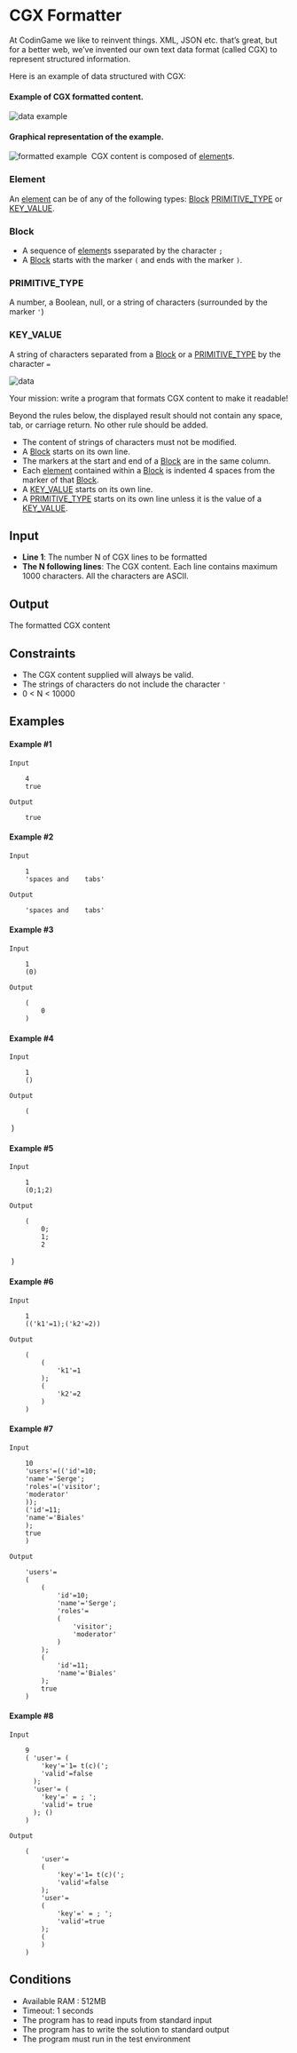 # CGX Formatter

At CodinGame we like to reinvent things. XML, JSON etc. that’s great, but for a better web, we’ve invented our own text data format (called CGX) to represent structured information.

Here is an example of data structured with CGX:​

#### Example of CGX formatted content.

![data example](img/cgx5.png 'data example')

#### Graphical representation of the example.

![formatted example](img/cgx6.png 'formatted example')
​
CGX content is composed of [element](#element)s.

### Element

An [element](#element) can be of any of the following types:
[Block](#block) 
[PRIMITIVE_TYPE](#PRIMITIVE_TYPE) or 
[KEY_VALUE](#KEY_VALUE).

### Block

* A sequence of [element](#element)s sseparated by the character ``;``
* A [Block](#block) starts with the marker ``(`` and ends with the marker ``)``.

### PRIMITIVE_TYPE

A number, a Boolean, null, or a string of characters (surrounded by the marker ``'``)

### KEY_VALUE

A string of characters separated from a [Block](#block) or a [PRIMITIVE_TYPE](#PRIMITIVE_TYPE) by the character ``=``

![data](img/cgx7.png 'data')

Your mission: write a program that formats CGX content to make it readable!

Beyond the rules below, the displayed result should not contain any space, tab, or carriage return. No other rule should be added.​

* The content of strings of characters must not be modified.
* A [Block](#block) starts on its own line.
* The markers at the start and end of a [Block](#block) are in the same column.
* Each [element](#element) contained within a [Block](#block) is indented 4 spaces from the marker of that [Block](#block).
* A [KEY_VALUE](#KEY_VALUE) starts on its own line.
* A [PRIMITIVE_TYPE](#PRIMITIVE_TYPE) starts on its own line unless it is the value of a [KEY_VALUE](#KEY_VALUE).

## Input

* **Line 1**: The number N of CGX lines to be formatted
* **The N following lines**: The CGX content. Each line contains maximum 1000 characters. All the characters are ASCII.

## Output

The formatted CGX content

## Constraints

* The CGX content supplied will always be valid.
* The strings of characters do not include the character ``'``
* 0 < N < 10000

## Examples

#### Example #1

    Input

        4
        true

    Output

        true

#### Example #2

    Input

        1
        'spaces and    tabs'

    Output

        'spaces and    tabs'

#### Example #3

    Input

        1
        (0)

    Output

        (
            0
        )

#### Example #4

    Input

        1
        ()

    Output

        (
​        )

#### Example #5

    Input

        1
        (0;1;2)

    Output

        (
            0;
            1;
            2
​        )

#### Example #6

    Input

        1
        (('k1'=1);('k2'=2))

    Output

        (
            (
                'k1'=1
            );
            (
                'k2'=2
            )
        )

#### Example #7

    Input

        10
        'users'=(('id'=10;
        'name'='Serge';
        'roles'=('visitor';
        'moderator'
        ));
        ('id'=11;
        'name'='Biales'
        );
        true
        )

    Output

        'users'=
        (
            (
                'id'=10;
                'name'='Serge';
                'roles'=
                (
                    'visitor';
                    'moderator'
                )
            );
            (
                'id'=11;
                'name'='Biales'
            );
            true
        )

#### Example #8

    Input

        9
        ( 'user'= (
            'key'='1= t(c)(';
            'valid'=false
          );
          'user'= (
            'key'=' = ; ';
            'valid'= true
          ); ()
        ​)

    Output

        (
            'user'=
            (
                'key'='1= t(c)(';
                'valid'=false
            );
            'user'=
            (
                'key'=' = ; ';
                'valid'=true
            );
            (
            ​)
        ​)

## Conditions

* Available RAM : 512MB
* Timeout: 1 seconds
* The program has to read inputs from standard input
* The program has to write the solution to standard output
* The program must run in the test environment